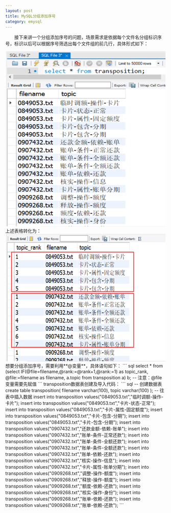 ```yaml
---
layout: post
title: MySQL分组添加序号
category: emysql
---
```


&emsp;&emsp;接下来讲一个分组添加序号的问题，场景需求是依据每个文件名分组标识序号，标识以后可以根据序号筛选出每个文件组的前几行，具体形式如下：
<div align="center">
<img width="500" height="550" src="https://raw.githubusercontent.com/carrylaw/IMG/master/img_sql/sql35.png" />
</div>
上述表格转化为：
<div align="center">
<img width="500" height="400" src="https://raw.githubusercontent.com/carrylaw/IMG/master/img_sql/sql37.png" />
</div>
想要分组添加序号，需要利用**@变量**，具体语句如下：
``` sql
select * from 
(select IF(@file=filename,@rank:=@rank+1,@rank:=1) as topic_rank,
        @file:=filename as filename,
        a.topic 
from transposition a) b;
-- 注意：@file变量需要先赋值
```
transposition数据表创建及导入代码：
``` sql
-- 创建数据表
create table transposition(
filename varchar(100),
topic varchar(100)
);
-- 往表中插入数据
insert into transposition values("0849053.txt","临时调额-操作-卡片");
insert into transposition values("0849053.txt","卡片-状态-正常");
insert into transposition values("0849053.txt","卡片-属性-固定额度");
insert into transposition values("0849053.txt","卡片-包含-分期");
insert into transposition values("0849053.txt","卡片-包含-分期");
insert into transposition values("0907432.txt","还款金额-依赖-账单");
insert into transposition values("0907432.txt","账单-条件-正常还款");
insert into transposition values("0907432.txt","账单-条件-全额还款");
insert into transposition values("0907432.txt","账单-条件-全额还款");
insert into transposition values("0907432.txt","账单-依赖-还款");
insert into transposition values("0907432.txt","核实-操作-信息");
insert into transposition values("0907432.txt","卡片-属性-账单分期");
insert into transposition values("0909268.txt","调整-操作-额度");
insert into transposition values("0909268.txt","释放-操作-额度");
insert into transposition values("0909268.txt","额度-依赖-还款");
insert into transposition values("0909268.txt","核实-操作-身份");
insert into transposition values("0909268.txt","账单-依赖-还款");
insert into transposition values("0909268.txt","账单-依赖-还款");
```
